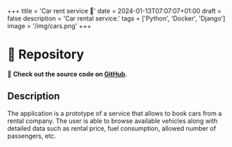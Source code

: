 +++
title = 'Car rent service 🚗'
date = 2024-01-13T07:07:07+01:00
draft = false
description = 'Car rental service.'
tags = ['Python', 'Docker', 'Django']
image = '/img/cars.png'
+++

# 🚀 Repository

🔗 **Check out the source code on [GitHub](https://github.com/kajtuszd/car-rent-backend)**.

## Description

The application is a prototype of a service that allows to book cars from a rental company. The user is able to browse available vehicles along with detailed data such as rental price, fuel consumption, allowed number of passengers, etc.
